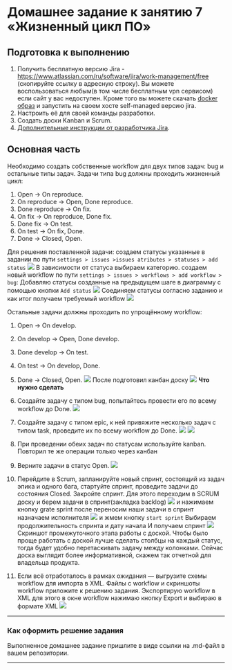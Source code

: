 # Домашнее задание к занятию 7 «Жизненный цикл ПО»

## Подготовка к выполнению

1. Получить бесплатную версию Jira - https://www.atlassian.com/ru/software/jira/work-management/free (скопируйте ссылку в адресную строку). Вы можете воспользоваться любым(в том числе бесплатным vpn сервисом) если сайт у вас недоступен. Кроме того вы можете скачать [docker образ](https://hub.docker.com/r/atlassian/jira-software/#) и запустить на своем хосте self-managed версию jira.
2. Настроить её для своей команды разработки.
3. Создать доски Kanban и Scrum.
4. [Дополнительные инструкции от разработчика Jira](https://support.atlassian.com/jira-cloud-administration/docs/import-and-export-issue-workflows/).

## Основная часть

Необходимо создать собственные workflow для двух типов задач: bug и остальные типы задач. Задачи типа bug должны проходить жизненный цикл:

1. Open -> On reproduce.
2. On reproduce -> Open, Done reproduce.
3. Done reproduce -> On fix.
4. On fix -> On reproduce, Done fix.
5. Done fix -> On test.
6. On test -> On fix, Done.
7. Done -> Closed, Open.

Для решения поставленной задачи:
создаем статусы указанные в задании по пути `settings > issues >issues atributes > statuses > add status`
![](Pasted%20image%2020250322084937.png)
В зависимости от статуса выбираем категорию.
создаем новый workflow по пути `settings > issues > workflows > add workflow > bug`:
Добавляю статусы созданные на предыдущем шаге в диаграмму с помощью кнопки `Add status`
![](Pasted%20image%2020250322085736.png)
Соединяем статусы согласно заданию и как итог получаем требуемый workflow ![](Pasted%20image%2020250322091738.png)

Остальные задачи должны проходить по упрощённому workflow:

1. Open -> On develop.
2. On develop -> Open, Done develop.
3. Done develop -> On test.
4. On test -> On develop, Done.
5. Done -> Closed, Open.
![](Pasted%20image%2020250322093101.png)
После подготовил канбан доску 
![](Pasted%20image%2020250322095354.png)
**Что нужно сделать**

6. Создайте задачу с типом bug, попытайтесь провести его по всему workflow до Done. 
![](Pasted%20image%2020250322095925.png)
7. Создайте задачу с типом epic, к ней привяжите несколько задач с типом task, проведите их по всему workflow до Done. 
![](Pasted%20image%2020250322103459.png)
![](Pasted%20image%2020250322103743.png)
8. При проведении обеих задач по статусам используйте kanban. 
Повторил те же операции только через канбан 
9. Верните задачи в статус Open.
![](Pasted%20image%2020250322104438.png)
10. Перейдите в Scrum, запланируйте новый спринт, состоящий из задач эпика и одного бага, стартуйте спринт, проведите задачи до состояния Closed. Закройте спринт.
Для этого переходим в SCRUM доску и берем задачи в спринт(закладка backlog)
![](Pasted%20image%2020250322104922.png)
и нажимаем кнопку grate sprint после переносим наши задачи в спринт
назначаем исполнителя 
![](Pasted%20image%2020250322105452.png)
и жмем кнопку `start sprint`
Выбираем продолжительность спринта и дату начала 
И получаем спринт 
![](Pasted%20image%2020250322105724.png)
Скриншот промежуточного этапа работы с доской. Чтобы было проще работать с доской лучше сделать столбцы на каждый статус, тогда будет удобно перетаскивать задачу между колонками. Сейчас доска выглядит более информативной, скажем так  отчетной для владельца продукта.
11. Если всё отработалось в рамках ожидания — выгрузите схемы workflow для импорта в XML. Файлы с workflow и скриншоты workflow приложите к решению задания.
Экспортирую workflow в XML для этого в окне workflow нажимаю кнопку Export и выбираю в формате XML
![](Pasted%20image%2020250322111020.png)

---


### Как оформить решение задания

Выполненное домашнее задание пришлите в виде ссылки на .md-файл в вашем репозитории.

---
